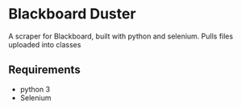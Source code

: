 # Blackboard Duster
A scraper for Blackboard, built with python and selenium. Pulls files uploaded into classes

## Requirements
- python 3
- Selenium
